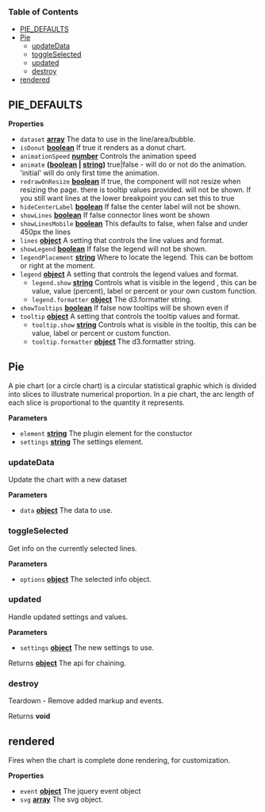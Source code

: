 <!-- Generated by documentation.js. Update this documentation by updating the source code. -->

### Table of Contents

-   [PIE_DEFAULTS](#pie_defaults)
-   [Pie](#pie)
    -   [updateData](#updatedata)
    -   [toggleSelected](#toggleselected)
    -   [updated](#updated)
    -   [destroy](#destroy)
-   [rendered](#rendered)

## PIE_DEFAULTS

**Properties**

-   `dataset` **[array](https://developer.mozilla.org/docs/Web/JavaScript/Reference/Global_Objects/Array)** The data to use in the line/area/bubble.
-   `isDonut` **[boolean](https://developer.mozilla.org/docs/Web/JavaScript/Reference/Global_Objects/Boolean)** If true it renders as a donut chart.
-   `animationSpeed` **[number](https://developer.mozilla.org/docs/Web/JavaScript/Reference/Global_Objects/Number)** Controls the animation speed
-   `animate` **([boolean](https://developer.mozilla.org/docs/Web/JavaScript/Reference/Global_Objects/Boolean) \| [string](https://developer.mozilla.org/docs/Web/JavaScript/Reference/Global_Objects/String))** true|false - will do or not do the animation.
    'initial' will do only first time the animation.
-   `redrawOnResize` **[boolean](https://developer.mozilla.org/docs/Web/JavaScript/Reference/Global_Objects/Boolean)** If true, the component will not resize when resizing the page.
    there is tooltip values provided.
    will not be shown. If you still want lines at the lower breakpoint you can set this to true
-   `hideCenterLabel` **[boolean](https://developer.mozilla.org/docs/Web/JavaScript/Reference/Global_Objects/Boolean)** If false the center label will not be shown.
-   `showLines` **[boolean](https://developer.mozilla.org/docs/Web/JavaScript/Reference/Global_Objects/Boolean)** If false connector lines wont be shown
-   `showLinesMobile` **[boolean](https://developer.mozilla.org/docs/Web/JavaScript/Reference/Global_Objects/Boolean)** This defaults to false, when false and under 450px the lines
-   `lines` **[object](https://developer.mozilla.org/docs/Web/JavaScript/Reference/Global_Objects/Object)** A setting that controls the line values and format.
-   `showLegend` **[boolean](https://developer.mozilla.org/docs/Web/JavaScript/Reference/Global_Objects/Boolean)** If false the legend will not be shown.
-   `legendPlacement` **[string](https://developer.mozilla.org/docs/Web/JavaScript/Reference/Global_Objects/String)** Where to locate the legend. This can be bottom or right at
    the moment.
-   `legend` **[object](https://developer.mozilla.org/docs/Web/JavaScript/Reference/Global_Objects/Object)** A setting that controls the legend values and format.
    -   `legend.show` **[string](https://developer.mozilla.org/docs/Web/JavaScript/Reference/Global_Objects/String)** Controls  what is visible in the legend , this can be value,
        value (percent), label or percent or your own custom function.
    -   `legend.formatter` **[object](https://developer.mozilla.org/docs/Web/JavaScript/Reference/Global_Objects/Object)** The d3.formatter string.
-   `showTooltips` **[boolean](https://developer.mozilla.org/docs/Web/JavaScript/Reference/Global_Objects/Boolean)** If false now tooltips will be shown even if
-   `tooltip` **[object](https://developer.mozilla.org/docs/Web/JavaScript/Reference/Global_Objects/Object)** A setting that controls the tooltip values and format.
    -   `tooltip.show` **[string](https://developer.mozilla.org/docs/Web/JavaScript/Reference/Global_Objects/String)** Controls what is visible in the tooltip, this can be value, label
        or percent or custom function.
    -   `tooltip.formatter` **[object](https://developer.mozilla.org/docs/Web/JavaScript/Reference/Global_Objects/Object)** The d3.formatter string.

## Pie

A pie chart (or a circle chart) is a circular statistical graphic which is divided into slices
to illustrate numerical proportion. In a pie chart, the arc length of each slice is proportional
to the quantity it represents.

**Parameters**

-   `element` **[string](https://developer.mozilla.org/docs/Web/JavaScript/Reference/Global_Objects/String)** The plugin element for the constuctor
-   `settings` **[string](https://developer.mozilla.org/docs/Web/JavaScript/Reference/Global_Objects/String)** The settings element.

### updateData

Update the chart with a new dataset

**Parameters**

-   `data` **[object](https://developer.mozilla.org/docs/Web/JavaScript/Reference/Global_Objects/Object)** The data to use.

### toggleSelected

Get info on the currently selected lines.

**Parameters**

-   `options` **[object](https://developer.mozilla.org/docs/Web/JavaScript/Reference/Global_Objects/Object)** The selected info object.

### updated

Handle updated settings and values.

**Parameters**

-   `settings` **[object](https://developer.mozilla.org/docs/Web/JavaScript/Reference/Global_Objects/Object)** The new settings to use.

Returns **[object](https://developer.mozilla.org/docs/Web/JavaScript/Reference/Global_Objects/Object)** The api for chaining.

### destroy

Teardown - Remove added markup and events.

Returns **void** 

## rendered

Fires when the chart is complete done rendering, for customization.

**Properties**

-   `event` **[object](https://developer.mozilla.org/docs/Web/JavaScript/Reference/Global_Objects/Object)** The jquery event object
-   `svg` **[array](https://developer.mozilla.org/docs/Web/JavaScript/Reference/Global_Objects/Array)** The svg object.
